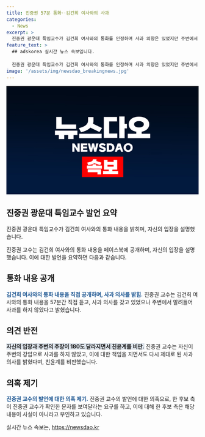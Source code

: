 ```yaml
---
title: 진중권 57분 통화‥김건희 여사와의 사과
categories:
  - News
excerpt: >
  진중권 광운대 특임교수가 김건희 여사와의 통화를 인정하며 사과 의향은 있었지만 주변에서 말렸다고 고백했습니다. 또한, 김 여사가 총선과 관련한 사과와 화해를 원하는 의사를 밝힌 것으로 전해졌습니다. 진 교수는 자신의 결정이 주변의 강압에 따른 것이라며 친윤계를 비판했습니다. 또한, 진 교수의 한동훈 위원장 측 해명을 지지했던 발언과 관련해 의혹이 제기되었지만, 한 후보 측은 그것을 부인하고 있습니다.
feature_text: >
  ## adskorea 실시간 뉴스 속보입니다.

  진중권 광운대 특임교수가 김건희 여사와의 통화를 인정하며 사과 의향은 있었지만 주변에서 말렸다고 고백했습니다. 또한, 김 여사가 총선과 관련한 사과와 화해를 원하는 의사를 밝힌 것으로 전해졌습니다. 진 교수는 자신의 결정이 주변의 강압에 따른 것이라며 친윤계를 비판했습니다. 또한, 진 교수의 한동훈 위원장 측 해명을 지지했던 발언과 관련해 의혹이 제기되었지만, 한 후보 측은 그것을 부인하고 있습니다.
image: '/assets/img/newsdao_breakingnews.jpg'
---
```


<p><img src="/assets/img/newsdao_breakingnews.jpg" alt="adskorea 속보" /></p>

<h2 data-ke-size="size26">진중권 광운대 특임교수 발언 요약</h2>

<p>진중권 광운대 특임교수가 김건희 여사와의 통화 내용을 밝히며, 자신의 입장을 설명했습니다.</p>

<p data-ke-size="size16">진중권 교수는 김건희 여사와의 통화 내용을 페이스북에 공개하며, 자신의 입장을 설명했습니다. 이에 대한 발언을 요약하면 다음과 같습니다.</p>

<h2 data-ke-size="size24">통화 내용 공개</h2>

<p><b><span style="color: #1a5490;">김건희 여사와의 통화 내용을 직접 공개하며, 사과 의사를 밝힘.</span></b>
진중권 교수는 김건희 여사와의 통화 내용을 57분간 직접 듣고, 사과 의사를 갖고 있었으나 주변에서 말려들어 사과를 하지 않았다고 밝혔습니다.</p>

<h2 data-ke-size="size24">의견 반전</h2>

<p><b><span style="background-color: #21538527;">자신의 입장과 주변의 주장이 180도 달라지면서 친윤계를 비판.</span></b>
진중권 교수는 자신이 주변의 강압으로 사과를 하지 않았고, 이에 대한 책임을 지면서도 다시 제대로 된 사과 의사를 밝혔다며, 친윤계를 비판했습니다.</p>

<h2 data-ke-size="size24">의혹 제기</h2>

<p><b><span style="color: #1a5490;">진중권 교수의 발언에 대한 의혹 제기.</span></b>
진중권 교수의 발언에 대한 의혹으로, 한 후보 측이 진중권 교수가 확인한 문자를 보여달라는 요구를 하고, 이에 대해 한 후보 측은 해당 내용이 사실이 아니라고 부인하고 있습니다.</p>
실시간 뉴스 속보는, <a href="https://newsdao.kr" rel="dofollow">https://newsdao.kr</a>



